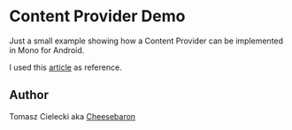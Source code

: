 Content Provider Demo
=====================

Just a small example showing how a Content Provider can be implemented in Mono for Android.

I used this [article](http://www.devx.com/wireless/Article/41133/1954) as reference.

Author
------

Tomasz Cielecki aka [Cheesebaron](https://github.com/Cheesebaron)
